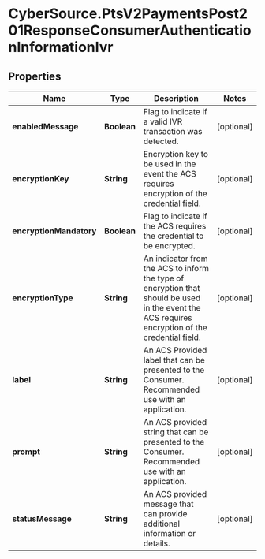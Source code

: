 # CyberSource.PtsV2PaymentsPost201ResponseConsumerAuthenticationInformationIvr

## Properties
Name | Type | Description | Notes
------------ | ------------- | ------------- | -------------
**enabledMessage** | **Boolean** | Flag to indicate if a valid IVR transaction was detected.  | [optional] 
**encryptionKey** | **String** | Encryption key to be used in the event the ACS requires encryption of the credential field.  | [optional] 
**encryptionMandatory** | **Boolean** | Flag to indicate if the ACS requires the credential to be encrypted.  | [optional] 
**encryptionType** | **String** | An indicator from the ACS to inform the type of encryption that should be used in the event the ACS requires encryption of the credential field.  | [optional] 
**label** | **String** | An ACS Provided label that can be presented to the Consumer. Recommended use with an application.  | [optional] 
**prompt** | **String** | An ACS provided string that can be presented to the Consumer. Recommended use with an application.  | [optional] 
**statusMessage** | **String** | An ACS provided message that can provide additional information or details.  | [optional] 


